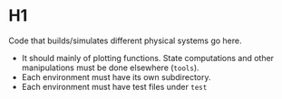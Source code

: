 # H1

Code that builds/simulates different physical systems go here.

* It should mainly of plotting functions. State computations and other manipulations must be done elsewhere (`tools`).
* Each environment must have its own subdirectory.
* Each environment must have test files under `test`
